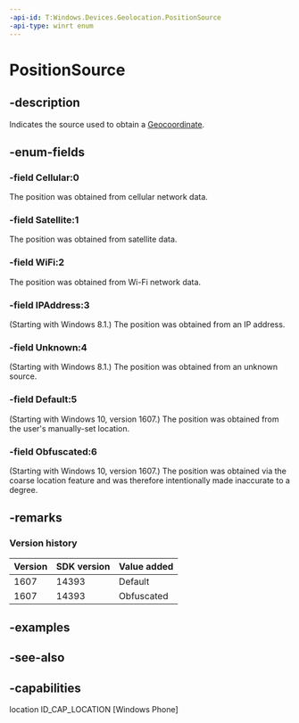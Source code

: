 ```yaml
---
-api-id: T:Windows.Devices.Geolocation.PositionSource
-api-type: winrt enum
---
```


<!-- Enumeration syntax
public enum Windows.Devices.Geolocation.PositionSource : int
-->

# PositionSource

## -description
Indicates the source used to obtain a [Geocoordinate](geocoordinate.md).

## -enum-fields
### -field Cellular:0
The position was obtained from cellular network data.

### -field Satellite:1
The position was obtained from satellite data.

### -field WiFi:2
The position was obtained from Wi-Fi network data.

### -field IPAddress:3
(Starting with Windows 8.1.) The position was obtained from an IP address.

### -field Unknown:4
(Starting with Windows 8.1.) The position was obtained from an unknown source.

### -field Default:5
(Starting with Windows 10, version 1607.) The position was obtained from the user's manually-set location.

### -field Obfuscated:6
(Starting with Windows 10, version 1607.) The position was obtained via the coarse location feature and was therefore intentionally made inaccurate to a degree.


## -remarks

### Version history

| Version | SDK version | Value added |
| -- | -- | -- |
| 1607 | 14393 | Default |
| 1607 | 14393 | Obfuscated |

## -examples

## -see-also


## -capabilities
location
ID_CAP_LOCATION [Windows Phone]
